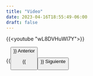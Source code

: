 ```yaml
---
title: "Video"
date: 2023-04-16T18:55:49-06:00
draft: false
---
```


{{<youtube "wL8DVHuWI7Y">}}

{{<button class=myButtonVideoTwo relref="/posts/curso/unidad2/pruebasCeroConocimiento/introduccion.md">}} Anterior

{{<button class=myButtonVideo relref="/posts/curso/unidad2/pruebasCeroConocimiento/more.md">}} Siguiente